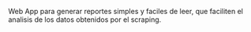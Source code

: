Web App para generar reportes simples y faciles de leer, que faciliten el analisis de los datos obtenidos por el scraping.
